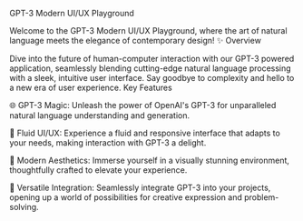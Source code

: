 GPT-3 Modern UI/UX Playground

Welcome to the GPT-3 Modern UI/UX Playground, where the art of natural language meets the elegance of contemporary design! ✨
Overview

Dive into the future of human-computer interaction with our GPT-3 powered application, seamlessly blending cutting-edge natural language processing with a sleek, intuitive user interface. Say goodbye to complexity and hello to a new era of user experience.
Key Features

🌐 GPT-3 Magic: Unleash the power of OpenAI's GPT-3 for unparalleled natural language understanding and generation.

🚀 Fluid UI/UX: Experience a fluid and responsive interface that adapts to your needs, making interaction with GPT-3 a delight.

🎨 Modern Aesthetics: Immerse yourself in a visually stunning environment, thoughtfully crafted to elevate your experience.

🤖 Versatile Integration: Seamlessly integrate GPT-3 into your projects, opening up a world of possibilities for creative expression and problem-solving.
